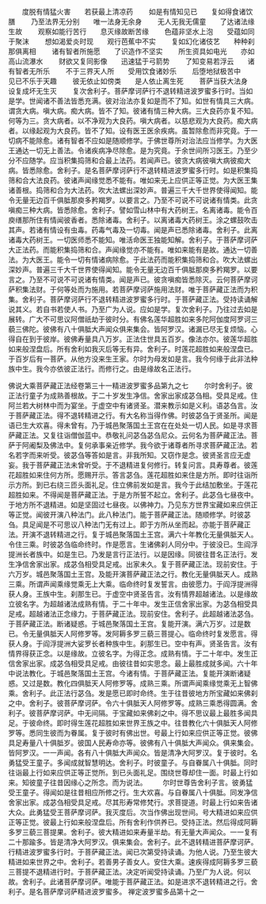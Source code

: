 <!-- { "loadSidebar": true } -->
　　度脱有情猛火害　　若获最上清凉药
　　如是有情知见已　　复如得食诸饮膳
　　乃至法界无分别　　唯一法身无余身
　　无人无我无儒童　　了达诸法缘生故
　　观察如能行苦行　　息灭缘故断苦缘
　　色蕴非坚水上泡　　受蕴如同于聚沫
　　想如渴爱炎时现　　观行芭蕉中不实
　　复如幻化诸伎艺　　种种刹那俱离相
　　诸有智者所施愿　　了识造作不坚实
　　所生资具如电光　　亦如高山流瀑水
　　财欲又复同影像　　迅速猛于弓箭势
　　了知变易若浮云　　诸有智者无所乐
　　不于三界天人所　　受用饮食诸妙乐
　　后堕地狱极苦中　　见已不乐于天趣
　　彼无依止如傍类　　是人依止离生死
　　菩萨当获大法身　　设复成坏无生灭
　　复次舍利子。菩萨摩诃萨行不退转精进波罗蜜多行时。当如是学。世闻诸不善法皆悉充满。彼对治法亦复如是而不了知。如世有情具三大病。谓贪大病。嗔大病。痴大病。皆不了知。彼诸有情三种大病。三大良药亦复不知。何等为三。贪大病者。以不净观为大良药。嗔大病者。以慈悲观为大良药。痴大病者。以缘起观为大良药。皆不了知。设有医王医余疾病。虽暂除愈而非究竟。于一切病不能除愈。诸有智者不应如是随顺修学。于佛世尊所对治法应当修学。为大医王通达一切无上善法。令诸疾病净尽除愈。是为究竟。于余世间所习医王。乃至少分不应随学。应当积集捣筛和合最上法药。若闻声已。彼贪大病彼嗔大病彼痴大病。皆悉除愈。舍利子。是名菩萨摩诃萨行不退转精进波罗蜜多行时。如是积集捣筛和合大法良药。彼诸声闻缘觉悉不能有。唯如来无上应供正等正觉。为大医王集诸善根。捣筛和合为大法药。吹大法螺出深妙声。普遍三千大千世界使得闻知。能令无量无边百千俱胝那庾多矜羯罗。以要言之。乃至不可说不可说诸有情类。此贪嗔痴三种大病。皆悉除愈。舍利子。譬如雪山林中有大药树王。名离诸毒。能令百庾缮那所住有情闻彼香者。悉除诸毒。舍利子。以离诸毒大药树王。涂之螺鼓吹击其声。若诸有情设有虫毒。药毒气毒及一切毒。闻是声已悉除诸毒。舍利子。此离诸毒大药树王。一切医师悉不能知。唯活命医王独能知解。舍利子。于菩萨摩诃萨大正法药。而能积集捣筛和合。声闻缘觉亦不能有。唯如来能有是故。通达一切善法。为大医王。能令一切有情诸病除愈。于此法药而能积集捣筛和合。吹大法螺出深妙声。普遍三千大千世界使得闻知。能令无量无边百千俱胝那庾多矜羯罗。以要言之。乃至不可说不可说诸有情类。闻是声已。彼贪嗔痴皆悉除灭。云何菩萨摩诃萨积集法财。于何等处而为施用。若菩萨摩诃萨施用法财。唯于菩萨藏正法而为积集。舍利子。菩萨摩诃萨行不退转精进波罗蜜多行时。于菩萨藏正法。受持读诵解说其义。若自书若使人书。乃至广为人说。应如是学。复次舍利子。乃往过去如是展转。广大不可思议阿僧祇劫于彼时分。有佛名莲华超胜如来多陀阿伽度阿罗诃三藐三佛陀。彼佛有八十俱胝大声闻众俱来集会。皆阿罗汉。诸漏已尽无复烦恼。心得自在到于彼岸。彼佛寿量具八万岁。正法住世具五百岁。像法亦尔。彼莲华超胜如来般涅盘后。所有舍利如我灭后等无有异。舍利子。时莲花超胜如来般涅盘已。于百岁后有一菩萨。从他方没来生王家。尔时为母发如是言。我今何缘于此非法种族中生。我今亦依彼正法行。而修行之。由是缘故名正法行。




佛说大乘菩萨藏正法经卷第三十一精进波罗蜜多品第九之七
　　尔时舍利子。彼正法行童子为成熟善根故。于二十岁发生净信。舍家出家成苾刍相。受具足戒。住阿兰若大树林中而为宴坐。于虚空中有诸贤圣。潜来教示如是义利。语苾刍言。汝于菩萨藏正法。得不退转精进之行。有大名称当得作佛。时彼苾刍于贤圣所。闻是语已生大欢喜。得未曾有。乃于城邑聚落国土王宫在在处处一切人民。如是寻求菩萨藏正法。又复往诣僧伽蓝中。恭敬礼问苾刍苾刍尼众。云何名为菩萨藏正法。菩萨于阿阇梨及佛法中。复何承事亲近修学。我今欲于诸尊者所寻求菩萨藏正法。若名若字而来听受。彼苾刍等答如是言。非我所知。又窃作是念。彼贤圣言应无虚妄。我于菩萨藏正法未曾听受。于不退精进复何修行。转复问言。具寿尊者。彼莲花超胜如来住何方所。愿赐开示。答言苾刍。莲花超胜如来住是方所。即时往诣所示方所。到已右绕三匝头面礼足。住立佛前发如是言。我今于此结加敷坐。于莲花超胜如来。不得闻是菩萨藏正法。于是方所誓不起立。舍利子。此苾刍七昼夜中。于地方所不退精进。如是坚固过七昼夜。以佛神力。乃见东方世界宝藏如来应供正等正觉。闻彼开演八种法门。此八种法门。能于菩萨藏正法。随顺修学。时彼苾刍。具足闻是不可思议八种法门无有过上。即于方所从坐而起。亦能于菩萨藏正法。开演不退转精进之行。复于城邑聚落国土王宫。满六十年教化无量俱胝天人。令住三乘。时彼苾刍临命终时。作是愿言。生诸佛刹人同分中。于彼没已。生阎浮提洲长者族中。如是生已。乃发是言行正法行。以是因缘。同彼往昔名正法行。发生净信舍家出家。成苾刍相受具足戒。出家未久。复于菩萨藏正法。现前安住。于六万岁。城邑聚落国土王宫。及能开演菩萨藏正法之行。教化无量俱胝天人。成熟三乘。所谓声闻乘缘觉乘无上大乘。临命终时复发誓言。由彼愿力。于阎浮提洲得获人身。王族中生。刹那生已。于虚空中贤圣告言。汝有情界超越诸法。以是缘故立彼名字。为超越诸法成熟有情。于二十年中。发生正信舍家出家。为苾刍相受具足戒。超越诸法正念缘力。于菩萨藏正法。现前安住。舍利子。此超越诸法苾刍。于菩萨藏正法。断诸疑惑。于城邑聚落国土王宫。复能开演。满六万岁。过是数已。令无量俱胝天人阿修罗等。发阿耨多罗三藐三菩提心。临命终时复发愿言。得获人身。于阎浮提洲大娑罗长者种族中生。刹那生已。空中有声。贤圣告言。汝有情界得获正念。以是缘故。立彼名字。为得正念。成熟有情。于二十年中。发生正信舍家出家。成苾刍相受具足戒。由彼往昔如实思念。最上最胜成就多闻。六十年中说法教化。于城邑聚落国土王宫。今诸有情。于菩萨藏正法。复能开演断诸疑惑。又过是数。教化四俱胝天人阿修罗等。成熟三乘。所谓声闻乘缘觉乘无上智佛乘。舍利子。此正法行苾刍。发是愿已即时命终。生于往昔彼地方所宝藏如来佛刹之中。舍利子。彼菩萨摩诃萨。令六十俱胝天人阿修罗等。成熟三乘悉得圆满。舍利子。彼菩萨摩诃萨。中无间隔。于宝藏如来佛刹之中。得不思议最上最胜多闻具足。于彼命终。即时得生莲花超胜如来世界王族之中。往昔教化六十俱胝天人阿修罗等。悉同生彼而为眷属。复于彼时有佛出世。号最上行如来应供正等正觉。彼佛具足寿量八十俱胝岁。彼国人民寿命亦等。彼佛有八十俱胝大声闻众。俱来集会。皆阿罗汉。一一声闻。各有八十俱胝大声闻众。皆是清净大阿罗汉。复于彼时。名勇猛受王童子。多闻成就智慧明达。舍利子。时彼童子。与自眷属八十俱胝。同时往诣最上行如来应供正等正觉所。到已头面礼足。围绕世尊却住一面。时最上行如来。知彼童子往昔因缘心之所念。而为说法。
　　尔时世尊告舍利子言。彼勇猛受王童子。得闻如是往昔相应所修之行。生大欢喜。与自眷属八十俱胝。同发净信舍家出家。成苾刍相受具足戒。尽其形寿常修梵行。求菩提道。时最上行如来告诸大众。此勇猛受王菩萨摩诃萨。我灭度后。次当作佛出现世间。号大精进如来应供正等正觉。彼最上行如来般涅盘后。所有舍利作供养已。受持正法。然后得成阿耨多罗三藐三菩提果。舍利子。彼大精进如来寿量半劫。有无量大声闻众。一一复有二十那踰多。皆是清净大阿罗汉。俱来集会。舍利子。此不退转精进菩萨摩诃萨。行精进波罗蜜多行时。于菩萨藏正法。闻已次第受持读诵。为他人说。乃至生彼大精进如来世界之中。舍利子。若善男子善女人。安住大乘。速疾得成阿耨多罗三藐三菩提不退精进行时。于菩萨藏正法。决定听闻受持读诵。乃至广为人说。何以故。舍利子。此诸菩萨摩诃萨。唯能于菩萨藏正法。如是进求不退转精进之行。舍利子。是名菩萨摩诃萨精进波罗蜜多。
禅定波罗蜜多品第十之一
